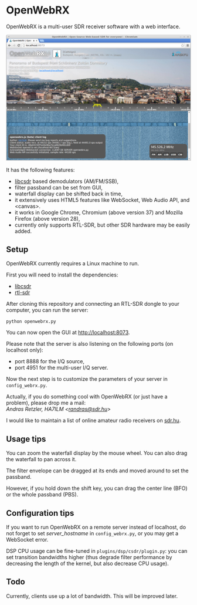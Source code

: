 OpenWebRX
=========

OpenWebRX is a multi-user SDR receiver software with a web interface.

![OpenWebRX](/screenshot.jpg?raw=true)

It has the following features:

- <a href="https://github.com/simonyiszk/csdr">libcsdr</a> based demodulators (AM/FM/SSB),
- filter passband can be set from GUI,
- waterfall display can be shifted back in time,
- it extensively uses HTML5 features like WebSocket, Web Audio API, and &lt;canvas&gt;.
- it works in Google Chrome, Chromium (above version 37) and Mozilla Firefox (above version 28),
- currently only supports RTL-SDR, but other SDR hardware may be easily added.

## Setup

OpenWebRX currently requires a Linux machine to run. 

First you will need to install the dependencies:

- <a href="https://github.com/simonyiszk/csdr">libcsdr</a>
- <a href="http://sdr.osmocom.org/trac/wiki/rtl-sdr">rtl-sdr</a>

After cloning this repository and connecting an RTL-SDR dongle to your computer, you can run the server:

	python openwebrx.py

You can now open the GUI at <a href="http://localhost:8073">http://localhost:8073</a>.

Please note that the server is also listening on the following ports (on localhost only):

- port 8888 for the I/Q source,
- port 4951 for the multi-user I/Q server.

Now the next step is to customize the parameters of your server in `config_webrx.py`.

Actually, if you do something cool with OpenWebRX (or just have a problem), please drop me a mail:  
*Andras Retzler, HA7ILM &lt;randras@sdr.hu&gt;*

I would like to maintain a list of online amateur radio receivers on <a href="http://sdr.hu/">sdr.hu</a>.

## Usage tips

You can zoom the waterfall display by the mouse wheel. You can also drag the waterfall to pan across it.

The filter envelope can be dragged at its ends and moved around to set the passband.

However, if you hold down the shift key, you can drag the center line (BFO) or the whole passband (PBS).

## Configuration tips

If you want to run OpenWebRX on a remote server instead of localhost, do not forget to set *server_hostname* in `config_webrx.py`, or you may get a WebSocket error.

DSP CPU usage can be fine-tuned in `plugins/dsp/csdr/plugin.py`: you can set transition bandwidths higher (thus degrade filter performance by decreasing the length of the kernel, but also decrease CPU usage).

## Todo

Currently, clients use up a lot of bandwidth. This will be improved later.
